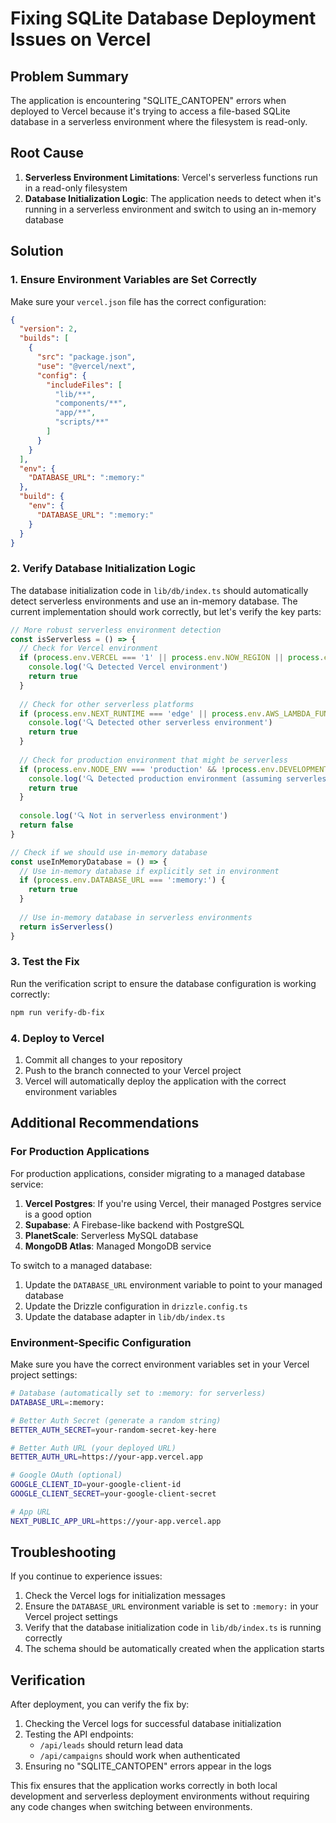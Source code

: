 # Fixing SQLite Database Deployment Issues on Vercel

## Problem Summary

The application is encountering "SQLITE_CANTOPEN" errors when deployed to Vercel because it's trying to access a file-based SQLite database in a serverless environment where the filesystem is read-only.

## Root Cause

1. **Serverless Environment Limitations**: Vercel's serverless functions run in a read-only filesystem
2. **Database Initialization Logic**: The application needs to detect when it's running in a serverless environment and switch to using an in-memory database

## Solution

### 1. Ensure Environment Variables are Set Correctly

Make sure your `vercel.json` file has the correct configuration:

```json
{
  "version": 2,
  "builds": [
    {
      "src": "package.json",
      "use": "@vercel/next",
      "config": {
        "includeFiles": [
          "lib/**",
          "components/**",
          "app/**",
          "scripts/**"
        ]
      }
    }
  ],
  "env": {
    "DATABASE_URL": ":memory:"
  },
  "build": {
    "env": {
      "DATABASE_URL": ":memory:"
    }
  }
}
```

### 2. Verify Database Initialization Logic

The database initialization code in `lib/db/index.ts` should automatically detect serverless environments and use an in-memory database. The current implementation should work correctly, but let's verify the key parts:

```typescript
// More robust serverless environment detection
const isServerless = () => {
  // Check for Vercel environment
  if (process.env.VERCEL === '1' || process.env.NOW_REGION || process.env.VERCEL_ENV) {
    console.log('🔍 Detected Vercel environment')
    return true
  }
  
  // Check for other serverless platforms
  if (process.env.NEXT_RUNTIME === 'edge' || process.env.AWS_LAMBDA_FUNCTION_NAME) {
    console.log('🔍 Detected other serverless environment')
    return true
  }
  
  // Check for production environment that might be serverless
  if (process.env.NODE_ENV === 'production' && !process.env.DEVELOPMENT) {
    console.log('🔍 Detected production environment (assuming serverless)')
    return true
  }
  
  console.log('🔍 Not in serverless environment')
  return false
}

// Check if we should use in-memory database
const useInMemoryDatabase = () => {
  // Use in-memory database if explicitly set in environment
  if (process.env.DATABASE_URL === ':memory:') {
    return true
  }
  
  // Use in-memory database in serverless environments
  return isServerless()
}
```

### 3. Test the Fix

Run the verification script to ensure the database configuration is working correctly:

```bash
npm run verify-db-fix
```

### 4. Deploy to Vercel

1. Commit all changes to your repository
2. Push to the branch connected to your Vercel project
3. Vercel will automatically deploy the application with the correct environment variables

## Additional Recommendations

### For Production Applications

For production applications, consider migrating to a managed database service:

1. **Vercel Postgres**: If you're using Vercel, their managed Postgres service is a good option
2. **Supabase**: A Firebase-like backend with PostgreSQL
3. **PlanetScale**: Serverless MySQL database
4. **MongoDB Atlas**: Managed MongoDB service

To switch to a managed database:

1. Update the `DATABASE_URL` environment variable to point to your managed database
2. Update the Drizzle configuration in `drizzle.config.ts`
3. Update the database adapter in `lib/db/index.ts`

### Environment-Specific Configuration

Make sure you have the correct environment variables set in your Vercel project settings:

```bash
# Database (automatically set to :memory: for serverless)
DATABASE_URL=:memory:

# Better Auth Secret (generate a random string)
BETTER_AUTH_SECRET=your-random-secret-key-here

# Better Auth URL (your deployed URL)
BETTER_AUTH_URL=https://your-app.vercel.app

# Google OAuth (optional)
GOOGLE_CLIENT_ID=your-google-client-id
GOOGLE_CLIENT_SECRET=your-google-client-secret

# App URL
NEXT_PUBLIC_APP_URL=https://your-app.vercel.app
```

## Troubleshooting

If you continue to experience issues:

1. Check the Vercel logs for initialization messages
2. Ensure the `DATABASE_URL` environment variable is set to `:memory:` in your Vercel project settings
3. Verify that the database initialization code in `lib/db/index.ts` is running correctly
4. The schema should be automatically created when the application starts

## Verification

After deployment, you can verify the fix by:

1. Checking the Vercel logs for successful database initialization
2. Testing the API endpoints:
   - `/api/leads` should return lead data
   - `/api/campaigns` should work when authenticated
3. Ensuring no "SQLITE_CANTOPEN" errors appear in the logs

This fix ensures that the application works correctly in both local development and serverless deployment environments without requiring any code changes when switching between environments.